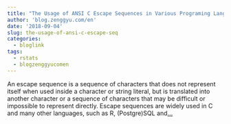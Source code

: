 ```yaml
---
title: "The Usage of ANSI C Escape Sequences in Various Programing Languages"
author: 'blog.zenggyu.com/en'
date: '2018-09-04'
slug: the-usage-of-ansi-c-escape-seq
categories:
  - bloglink
tags:
  - rstats
  - blogzenggyucomen
---
```


An escape sequence is a sequence of characters that does not represent itself when used inside a character or string literal, but is translated into another character or a sequence of characters that may be difficult or impossible to represent directly. Escape sequences are widely used in C and many other languages, such as R, (Postgre)SQL and[... <i class="fas fa-external-link-alt"></i>](https://blog.zenggyu.com/en/post/2018-09-04/the-usage-of-ansi-c-escape-sequences-in-various-programing-languages/)

